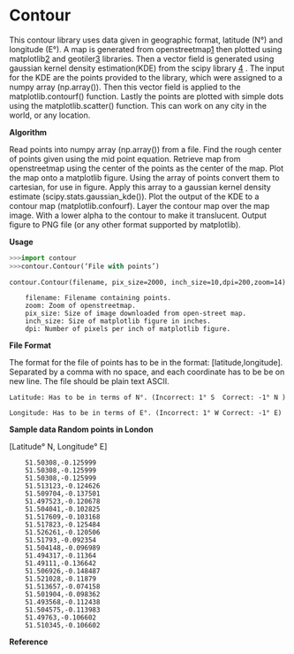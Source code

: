 Contour
=======

This contour library uses data given in geographic format, latitude (N°) and longitude (E°). A map is generated from openstreetmap[1] then plotted using matplotlib[2] and geotiler[3] libraries. Then a vector field is generated using gaussian kernel density estimation(KDE) from the scipy library [4] . The input for the KDE are the points provided to the library, which were assigned to a numpy array (np.array()). Then this vector field is applied to the matplotlib.contourf() function. Lastly the points are plotted with simple dots using the matplotlib.scatter() function. This can work on any city in the world, or any location.     

**Algorithm**

Read points into numpy array (np.array()) from a file. 
Find the rough center of points given using the mid point equation. 
Retrieve map from openstreetmap using the center of the points as the center of the map.
Plot the map onto a matplotlib figure.
Using the array of points convert them to cartesian, for use in figure.
Apply this array to a gaussian kernel density estimate (scipy.stats.gaussian_kde()).
Plot the output of the KDE to a contour map (matplotlib.confourf).
Layer the contour map over the map image. With a lower alpha to the contour to make it translucent.
Output figure to PNG file (or any other format supported by matplotlib).  

**Usage**

```python
>>>import contour
>>>contour.Contour(‘File with points’)
```
```
contour.Contour(filename, pix_size=2000, inch_size=10,dpi=200,zoom=14)

	filename: Filename containing points.
	zoom: Zoom of openstreetmap.
	pix_size: Size of image downloaded from open-street map. 
	inch_size: Size of matplotlib figure in inches.
	dpi: Number of pixels per inch of matplotlib figure.
```


**File Format**

The format for the file of points has to be in the format: [latitude,longitude]. Separated by a  comma with no space, and each coordinate has to be be on new line. The file should be plain text ASCII.
	
	Latitude: Has to be in terms of N°. (Incorrect: 1° S  Correct: -1° N )
	
	Longitude: Has to be in terms of E°. (Incorrect: 1° W Correct: -1° E)


**Sample data Random points in London**
					
[Latitude° N, Longitude° E]
```
	51.50308,-0.125999
	51.50308,-0.125999
	51.50308,-0.125999
	51.513123,-0.124626
	51.509704,-0.137501
	51.497523,-0.120678
	51.504041,-0.102825
	51.517609,-0.103168
	51.517823,-0.125484
	51.526261,-0.120506
	51.51793,-0.092354
	51.504148,-0.096989
	51.494317,-0.11364
	51.49111,-0.136642
	51.506926,-0.148487
	51.521028,-0.11879
	51.513657,-0.074158
	51.501904,-0.098362
	51.493568,-0.112438
	51.504575,-0.113983
	51.49763,-0.106602
	51.510345,-0.106602
```
**Reference**
	
[1]: http://openstreetmap.org/ 
[2]: http://matplotlib.org/ 
[3]: http://wrobell.it-zone.org/geotiler/ 
[4]: http://www.scipy.org/
[5]: http://www.numpy.org/
